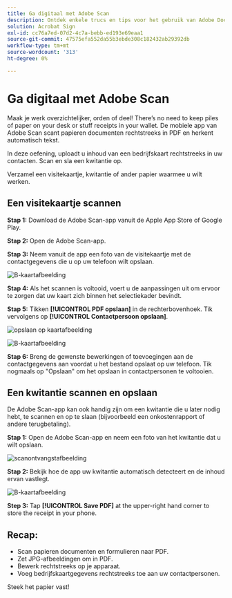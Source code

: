 ```yaml
---
title: Ga digitaal met Adobe Scan
description: Ontdek enkele trucs en tips voor het gebruik van Adobe Document Cloud
solution: Acrobat Sign
exl-id: cc76a7ed-07d2-4c7a-bebb-ed193e69eaa1
source-git-commit: 47575efa552da55b3ebde308c182432ab29392db
workflow-type: tm+mt
source-wordcount: '313'
ht-degree: 0%

---
```


# Ga digitaal met Adobe Scan

Maak je werk overzichtelijker, orden of deel! There’s no need to keep piles of paper on your desk or stuff receipts in your wallet. De mobiele app van Adobe Scan scant papieren documenten rechtstreeks in PDF en herkent automatisch tekst.

In deze oefening, uploadt u inhoud van een bedrijfskaart rechtstreeks in uw contacten. Scan en sla een kwitantie op.

Verzamel een visitekaartje, kwitantie of ander papier waarmee u wilt werken.

## Een visitekaartje scannen

**Stap 1:** Download de Adobe Scan-app vanuit de Apple App Store of Google Play.

**Stap 2:** Open de Adobe Scan-app.

**Stap 3:** Neem vanuit de app een foto van de visitekaartje met de contactgegevens die u op uw telefoon wilt opslaan.

![B-kaartafbeelding](assets/scanbcard.png)


**Stap 4:** Als het scannen is voltooid, voert u de aanpassingen uit om ervoor te zorgen dat uw kaart zich binnen het selectiekader bevindt.

**Stap 5:** Tikken **[!UICONTROL PDF opslaan]** in de rechterbovenhoek. Tik vervolgens op **[!UICONTROL Contactpersoon opslaan]**.


![opslaan op kaartafbeelding](assets/savecontact.jpg)

![B-kaartafbeelding](assets/savecontact.png)

**Stap 6:** Breng de gewenste bewerkingen of toevoegingen aan de contactgegevens aan voordat u het bestand opslaat op uw telefoon. Tik nogmaals op &quot;Opslaan&quot; om het opslaan in contactpersonen te voltooien.

## Een kwitantie scannen en opslaan

De Adobe Scan-app kan ook handig zijn om een kwitantie die u later nodig hebt, te scannen en op te slaan (bijvoorbeeld een onkostenrapport of andere terugbetaling).

**Stap 1:** Open de Adobe Scan-app en neem een foto van het kwitantie dat u wilt opslaan.

![scanontvangstafbeelding](assets/scanreceipt.png)


**Stap 2:** Bekijk hoe de app uw kwitantie automatisch detecteert en de inhoud ervan vastlegt.

![B-kaartafbeelding](assets/receiptoutput.jpg)

**Step 3:** Tap **[!UICONTROL Save PDF]** at the upper-right hand corner to store the receipt in your phone.


## Recap:

* Scan papieren documenten en formulieren naar PDF.
* Zet JPG-afbeeldingen om in PDF.
* Bewerk rechtstreeks op je apparaat.
* Voeg bedrijfskaartgegevens rechtstreeks toe aan uw contactpersonen.

Steek het papier vast!
